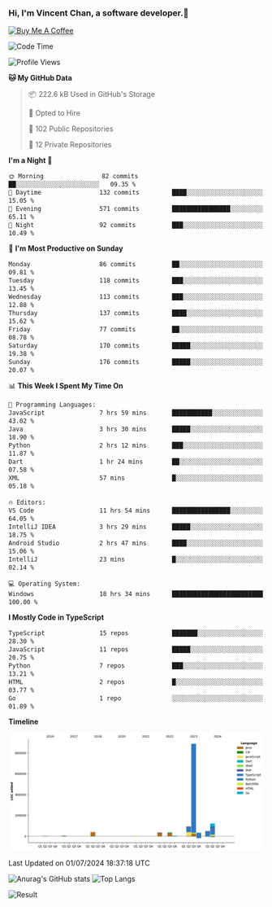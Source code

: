 ### Hi, I'm Vincent Chan, a software developer.👋
<a href="https://buymeacoffee.com/vincentchan" target="_blank"><img src="https://www.buymeacoffee.com/assets/img/custom_images/orange_img.png" alt="Buy Me A Coffee" style="height: 41px !important;width: 174px !important;box-shadow: 0px 3px 2px 0px rgba(190, 190, 190, 0.5) !important;-webkit-box-shadow: 0px 3px 2px 0px rgba(190, 190, 190, 0.5) !important;" ></a>
<!--
**hkvincent/hkvincent** is a ✨ _special_ ✨ repository because its `README.md` (this file) appears on your GitHub profile.

Here are some ideas to get you started:

- 🔭 I’m currently working on ...
- 🌱 I’m currently learning ...
- 👯 I’m looking to collaborate on ...
- 🤔 I’m looking for help with ...
- 💬 Ask me about ...
- 📫 How to reach me: ...
- 😄 Pronouns: ...
- ⚡ Fun fact: ...
-->
<!--START_SECTION:waka-->
![Code Time](http://img.shields.io/badge/Code%20Time-1%2C279%20hrs%202%20mins-blue)

![Profile Views](http://img.shields.io/badge/Profile%20Views-11-blue)

**🐱 My GitHub Data** 

> 📦 222.6 kB Used in GitHub's Storage 
 > 
> 💼 Opted to Hire
 > 
> 📜 102 Public Repositories 
 > 
> 🔑 12 Private Repositories 
 > 
**I'm a Night 🦉** 

```text
🌞 Morning                82 commits          ██░░░░░░░░░░░░░░░░░░░░░░░   09.35 % 
🌆 Daytime                132 commits         ████░░░░░░░░░░░░░░░░░░░░░   15.05 % 
🌃 Evening                571 commits         ████████████████░░░░░░░░░   65.11 % 
🌙 Night                  92 commits          ███░░░░░░░░░░░░░░░░░░░░░░   10.49 % 
```
📅 **I'm Most Productive on Sunday** 

```text
Monday                   86 commits          ██░░░░░░░░░░░░░░░░░░░░░░░   09.81 % 
Tuesday                  118 commits         ███░░░░░░░░░░░░░░░░░░░░░░   13.45 % 
Wednesday                113 commits         ███░░░░░░░░░░░░░░░░░░░░░░   12.88 % 
Thursday                 137 commits         ████░░░░░░░░░░░░░░░░░░░░░   15.62 % 
Friday                   77 commits          ██░░░░░░░░░░░░░░░░░░░░░░░   08.78 % 
Saturday                 170 commits         █████░░░░░░░░░░░░░░░░░░░░   19.38 % 
Sunday                   176 commits         █████░░░░░░░░░░░░░░░░░░░░   20.07 % 
```


📊 **This Week I Spent My Time On** 

```text
💬 Programming Languages: 
JavaScript               7 hrs 59 mins       ███████████░░░░░░░░░░░░░░   43.02 % 
Java                     3 hrs 30 mins       █████░░░░░░░░░░░░░░░░░░░░   18.90 % 
Python                   2 hrs 12 mins       ███░░░░░░░░░░░░░░░░░░░░░░   11.87 % 
Dart                     1 hr 24 mins        ██░░░░░░░░░░░░░░░░░░░░░░░   07.58 % 
XML                      57 mins             █░░░░░░░░░░░░░░░░░░░░░░░░   05.18 % 

🔥 Editors: 
VS Code                  11 hrs 54 mins      ████████████████░░░░░░░░░   64.05 % 
IntelliJ IDEA            3 hrs 29 mins       █████░░░░░░░░░░░░░░░░░░░░   18.75 % 
Android Studio           2 hrs 47 mins       ████░░░░░░░░░░░░░░░░░░░░░   15.06 % 
IntelliJ                 23 mins             █░░░░░░░░░░░░░░░░░░░░░░░░   02.14 % 

💻 Operating System: 
Windows                  18 hrs 34 mins      █████████████████████████   100.00 % 
```

**I Mostly Code in TypeScript** 

```text
TypeScript               15 repos            ███████░░░░░░░░░░░░░░░░░░   28.30 % 
JavaScript               11 repos            █████░░░░░░░░░░░░░░░░░░░░   20.75 % 
Python                   7 repos             ███░░░░░░░░░░░░░░░░░░░░░░   13.21 % 
HTML                     2 repos             █░░░░░░░░░░░░░░░░░░░░░░░░   03.77 % 
Go                       1 repo              ░░░░░░░░░░░░░░░░░░░░░░░░░   01.89 % 
```



**Timeline**

![Lines of Code chart](https://raw.githubusercontent.com/hkvincent/hkvincent/main/assets/bar_graph.png)


 Last Updated on 01/07/2024 18:37:18 UTC
<!--END_SECTION:waka-->
![Anurag's GitHub stats](https://github-readme-stats.vercel.app/api?username=hkvincent&rank_icon=github&hide=contribs,prs)
![Top Langs](https://github-readme-stats.vercel.app/api/top-langs/?username=hkvincent&layout=compact)

![Result](https://image-keeper.vincentchan.workers.dev/file/eff033ac20714fe72c62b.png)
